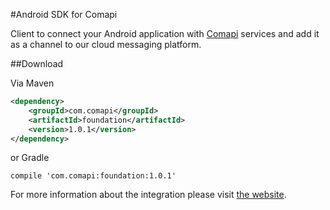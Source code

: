 #Android SDK for Comapi

Client to connect your Android application with [Comapi](http://comapi.com/) services and add it as a channel to our cloud messaging platform.

##Download

Via Maven 

```xml
<dependency>
    <groupId>com.comapi</groupId>
    <artifactId>foundation</artifactId>
    <version>1.0.1</version>
</dependency>
```

or Gradle

```
compile 'com.comapi:foundation:1.0.1'
```

For more information about the integration please visit [the website](http://docs.comapi.com/reference#one-sdk-android-overview).